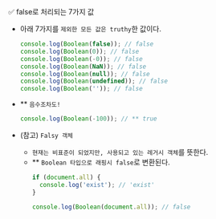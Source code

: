 ✅ false로 처리되는 7가지 값

* 아래 7가지를 `제외한 모든 값은 truthy`한 값이다.
  ```js
  console.log(Boolean(false)); // false
  console.log(Boolean(0)); // false
  console.log(Boolean(-0)); // false
  console.log(Boolean(NaN)); // false
  console.log(Boolean(null)); // false
  console.log(Boolean(undefined)); // false
  console.log(Boolean('')); // false
  ```
* ** `음수조차도!`
  ```js
  console.log(Boolean(-100)); // ** true
  ```

* (참고) `Falsy 객체`
  * `현재는 비표준이 되었지만, 사용되고 있는 레거시 객체`를 뜻한다.
  * ** `Boolean 타입으로 래핑시 false`로 변환된다.
    ```js
    if (document.all) {
      console.log('exist'); // 'exist'
    }

    console.log(Boolean(document.all)); // false
    ```